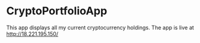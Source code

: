 # CryptoPortfolioApp
This app displays all my current cryptocurrency holdings. The app is live at http://18.221.195.150/

